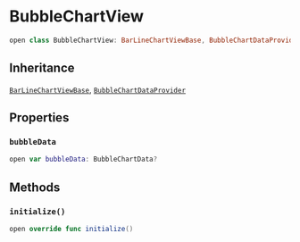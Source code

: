 # BubbleChartView

``` swift
open class BubbleChartView: BarLineChartViewBase, BubbleChartDataProvider
```

## Inheritance

[`BarLineChartViewBase`](/BarLineChartViewBase), [`BubbleChartDataProvider`](/BubbleChartDataProvider)

## Properties

### `bubbleData`

``` swift
open var bubbleData: BubbleChartData? 
```

## Methods

### `initialize()`

``` swift
open override func initialize()
```
